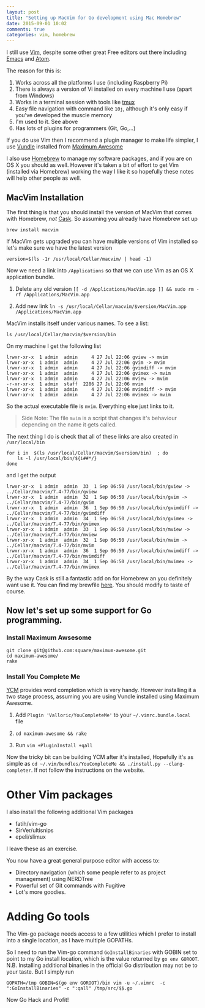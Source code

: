 ```yaml
---
layout: post
title: "Setting up MacVim for Go development using Mac Homebrew"
date: 2015-09-01 10:02
comments: true
categories: vim, homebrew
---
```


I still use [Vim](http://www.vim.org/), despite some other great Free editors out there including [Emacs](https://www.gnu.org/software/emacs/) and [Atom](https://atom.io/).

The reason for this is:

1. Works across all the platforms I use (including Raspberry Pi)
1. There is always a version of Vi installed on every machine I use (apart from Windows)
1. Works in a terminal session with tools like [tmux](https://tmux.github.io/)
1. Easy file navigation with command like `10j`, although it's only easy if you've developed the muscle memory
1. I'm used to it. See above
1. Has lots of plugins for programmers (Git, Go,...)

If you do use Vim then I recommend a plugin manager to make life simpler, I use [Vundle](https://github.com/VundleVim/Vundle.vim) installed from [Maximum Awesome](https://github.com/square/maximum-awesome)

I also use [Homebrew](http://brew.sh/) to manage my software packages, and if you are on OS X you should as well.  However it's taken a bit of effort to get Vim (installed via Homebrew) working the way I like it so hopefully these notes will help other people as well.

## MacVim Installation

The first thing is that you should install the version of MacVim that comes with Homebrew, _not_ [Cask](https://github.com/Homebrew/homebrew-cask). So assuming you already have Homebrew set up

`brew install macvim`

If MacVim gets upgraded you can have multiple versions of Vim installed
so let's make sure we have the latest version

`version=$(ls -1r /usr/local/Cellar/macvim/ | head -1)`

Now we need a link into `/Applications` so that we can use Vim as an OS X application bundle.

1. Delete any old version
  `[[ -d /Applications/MacVim.app ]] && sudo rm -rf /Applications/MacVim.app`

2. Add new link
  `ln -s /usr/local/Cellar/macvim/$version/MacVim.app /Applications/MacVim.app`

MacVim installs itself under various names. To see a list:

`ls /usr/local/Cellar/macvim/$version/bin`

On my machine I get the following list

```
lrwxr-xr-x  1 admin  admin     4 27 Jul 22:06 gview -> mvim
lrwxr-xr-x  1 admin  admin     4 27 Jul 22:06 gvim -> mvim
lrwxr-xr-x  1 admin  admin     4 27 Jul 22:06 gvimdiff -> mvim
lrwxr-xr-x  1 admin  admin     4 27 Jul 22:06 gvimex -> mvim
lrwxr-xr-x  1 admin  admin     4 27 Jul 22:06 mview -> mvim
-r-xr-xr-x  1 admin  staff  2286 27 Jul 22:06 mvim
lrwxr-xr-x  1 admin  admin     4 27 Jul 22:06 mvimdiff -> mvim
lrwxr-xr-x  1 admin  admin     4 27 Jul 22:06 mvimex -> mvim
```

So the actual executable file is `mvim`. Everything else just links to it.

> Side Note: The file `mvim` is a script that changes it's behaviour depending on the
> name it gets called.

The next thing I do is check that all of these links are also created in `/usr/local/bin`

```
for i in  $(ls /usr/local/Cellar/macvim/$version/bin)  ; do
    ls -l /usr/local/bin/${i##*/}
done
```

and I get the output

```
lrwxr-xr-x  1 admin  admin  33  1 Sep 06:50 /usr/local/bin/gview -> ../Cellar/macvim/7.4-77/bin/gview
lrwxr-xr-x  1 admin  admin  32  1 Sep 06:50 /usr/local/bin/gvim -> ../Cellar/macvim/7.4-77/bin/gvim
lrwxr-xr-x  1 admin  admin  36  1 Sep 06:50 /usr/local/bin/gvimdiff -> ../Cellar/macvim/7.4-77/bin/gvimdiff
lrwxr-xr-x  1 admin  admin  34  1 Sep 06:50 /usr/local/bin/gvimex -> ../Cellar/macvim/7.4-77/bin/gvimex
lrwxr-xr-x  1 admin  admin  33  1 Sep 06:50 /usr/local/bin/mview -> ../Cellar/macvim/7.4-77/bin/mview
lrwxr-xr-x  1 admin  admin  32  1 Sep 06:50 /usr/local/bin/mvim -> ../Cellar/macvim/7.4-77/bin/mvim
lrwxr-xr-x  1 admin  admin  36  1 Sep 06:50 /usr/local/bin/mvimdiff -> ../Cellar/macvim/7.4-77/bin/mvimdiff
lrwxr-xr-x  1 admin  admin  34  1 Sep 06:50 /usr/local/bin/mvimex -> ../Cellar/macvim/7.4-77/bin/mvimex
```

By the way Cask is still a fantastic add on for Homebrew an you definitely want use it. You can find my brewfile [here](https://github.com/alecthegeek/brewFile/blob/master/Brewfile).  You should modify to taste of course.

## Now let's set up some support for Go programming.

### Install Maximum Awsesome

```
git clone git@github.com:square/maximum-awesome.git
cd maximum-awesome/
rake
```

### Install You Complete Me

[YCM](https://valloric.github.io/YouCompleteMe/) provides word completion which is very handy.  However installing it a two stage process, assuming you are using Vundle installed using Maximum Awesome.

1. Add  `Plugin 'Valloric/YouCompleteMe'` to your `~/.vimrc.bundle.local` file

1. `cd maximum-awesome && rake`

1. Run `vim +PluginInstall +qall`

Now the tricky bit can be building YCM after it's installed, Hopefully it's as simple as `cd ~/.vim/bundles/YouCompleteMe && ./install.py --clang-completer`. If not follow the instructions on the website.

# Other Vim packages

I also install the following additional Vim packages

* fatih/vim-go
* SirVer/ultisnips
* epeli/slimux

I leave these as an exercise.

You now have a great general purpose editor with access to:

* Directory navigation (which some people refer to as project management) using NERDTree
* Powerful set of Git commands with Fugitive
* Lot's more goodies.

# Adding Go tools

The Vim-go package needs access to a few utilities which I prefer to install into a single location, as I have multiple GOPATHs.

So I need to run the Vim-go command `GoInstallBinaries` with GOBIN set to point to my Go install location, which is the value returned by `go env GOROOT`. N.B. Installing additional binaries in the official Go distribution may not be to your taste. But I simply run

`GOPATH=/tmp GOBIN=$(go env GOROOT)/bin vim -u ~/.vimrc  -c ":GoInstallBinaries" -c ":qall" /tmp/src/$$.go`

Now Go Hack and Profit!
